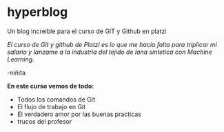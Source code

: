 # hyperblog
Un blog increible para el curso de GIT y Github en platzi

*El curso de Git y github de Platzi es lo que me hacia falta para triplicar mi salario y lanzame a la industria del tejido de lana sintetica con Machine Learning.*

-niñita

**En este curso vemos de todo:**

* Todos los comandos de Git
* El flujo de trabajo en Git
* El verdadero amor por las buenas practicas
* trucos del profesor

